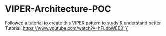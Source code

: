 # VIPER-Architecture-POC
Followed a tutorial to create this VIPER pattern to study &amp; understand better
Tutorial: https://www.youtube.com/watch?v=hFLdbWEE3_Y
